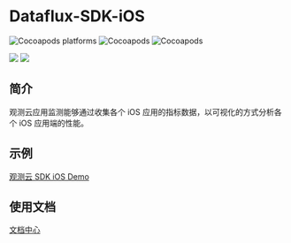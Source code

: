
# Dataflux-SDK-iOS

![Cocoapods platforms](https://img.shields.io/cocoapods/p/FTMobileAgent)
![Cocoapods](https://img.shields.io/cocoapods/v/FTMobileSDK)
![Cocoapods](https://img.shields.io/cocoapods/l/FTMobileSDK)

[![](https://img.shields.io/badge/iOS-api%20%3E=%20iOS%2010-brightgreen)]() [![](https://img.shields.io/badge/Demo-click%20here-blue)](https://github.com/DataFlux-cn/datakit-ios/tree/develop/demo)

## 简介

观测云应用监测能够通过收集各个 iOS 应用的指标数据，以可视化的方式分析各个 iOS 应用端的性能。

## 示例

 [观测云 SDK iOS Demo](https://github.com/GuanceCloud/datakit-ios/tree/develop/demo)   

## 使用文档
 [文档中心](https://docs.guance.com/real-user-monitoring/ios/app-access/)   



   

 



